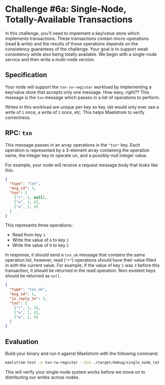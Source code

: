 # Challenge #6a: Single-Node, Totally-Available Transactions

In this challenge, you’ll need to implement a key/value store which implements
transactions. These transactions contain micro-operations (read & write) and
the results of those operations depends on the consistency guarantees of the
challenge. Your goal is to support weak consistency while also being totally
available. We begin with a single-node service and then write a multi-node
version.

## Specification

Your node will support the `txn-rw-register` workload by implementing a key/value
store that accepts only one message. How easy, right?? This message is the `txn`
message which passes in a list of operations to perform.

Writes in this workload are unique per-key so key `100` would only ever see a write
of `1` once, a write of `2` once, etc. This helps Maelstrom to verify correctness.

## RPC: `txn`

This message passes in an array operations in the `"txn"` key. Each operation is
represented by a 3-element array containing the operation name, the integer key
to operate on, and a possibly-null integer value.

For example, your node will receive a request message body that looks like this:

```json
{
  "type": "txn",
  "msg_id": 3,
  "txn": [
    ["r", 1, null],
    ["w", 1, 6],
    ["w", 2, 9]
  ]
}
 ```

This represents three operations:

- Read from key `1`
- Write the value of `6` to key `1`
- Write the value of `9` to key `2`

In response, it should send a `txn_ok` message that contains the same operation list,
however, read (`"r"`) operations should have their value filled in with the current
value. For example, if the value of key `1` was `3` before this transaction, it should
be returned in the read operation. Non-existent keys should be returned as `null`.

```json
{
  "type": "txn_ok",
  "msg_id": 1,
  "in_reply_to": 3,
  "txn": [
    ["r", 1, 3],
    ["w", 1, 6],
    ["w", 2, 9]
  ]
}
```

## Evaluation

Build your binary and run it against Maelstrom with the following command:

```bash
maelstrom test -w txn-rw-register --bin ./target/debug/single_node_tat --node-count 1 --time-limit 20 --rate 1000 --concurrency 2n --consistency-models read-uncommitted --availability total
```

This will verify your single-node system works before we move on to
distributing our writes across nodes.

